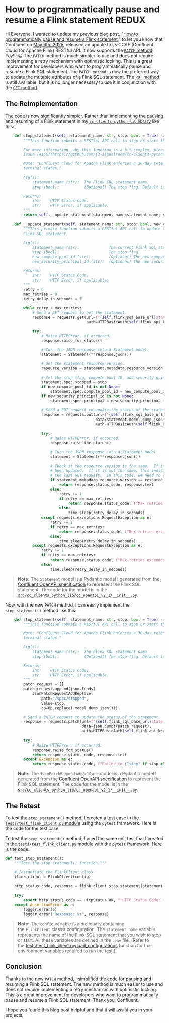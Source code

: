 # How to programmatically pause and resume a Flink statement REDUX
Hi Everyone! I wanted to update my previous blog post, "[How to programmatically pause and resume a Flink statement](https://thej3.com/how-to-programmatically-pause-and-resume-a-flink-statement-9577fb171972)," to let you know that Confluent on [May 6th, 2025](https://docs.confluent.io/cloud/current/release-notes/index.html#may-6th-2025), released an update to its CCAF (Confluent Cloud for Apache Flink) RESTful API. It now supports the [`PATCH` method](https://docs.confluent.io/cloud/current/api.html#tag/Statements-(sqlv1)/operation/patchSqlv1Statement)!  Yay!!!  😀  The `PATCH` method is much simpler to use and does not require implementing a retry mechanism with optimistic locking. This is a great improvement for developers who want to programmatically pause and resume a Flink SQL statement. The `PATCH method` is now the preferred way to update the mutable attributes of a Flink SQL statement.  The [`PUT` method](https://docs.confluent.io/cloud/current/api.html#tag/Statements-(sqlv1)/operation/updateSqlv1Statement) is still available, but it is no longer necessary to use it in conjunction with the [`GET` method](https://docs.confluent.io/cloud/current/api.html#tag/Statements-(sqlv1)/operation/getSqlv1Statement).

## The Reimplementation
The code is now significantly simpler. Rather than implementing the pausing and resuming of a Flink statement in my [`cc-clients-python_lib` library](https://github.com/j3-signalroom/cc-clients-python_lib) like this:

```python
    def stop_statement(self, statement_name: str, stop: bool = True) -> Tuple[int, str]:
        """This function submits a RESTful API call to stop or start the Flink SQL statement.

        For more information, why this function is a bit complex, please refer to the
        Issue [#166](https://github.com/j3-signalroom/cc-clients-python_lib/issues/166).

        Note: "Confluent Cloud for Apache Flink enforces a 30-day retention for statements in
        terminal states." 
        
        Arg(s):
            statement_name (str):  The Flink SQL statement name.
            stop (bool):           (Optional) The stop flag. Default is True.

        Returns:
            int:    HTTP Status Code.
            str:    HTTP Error, if applicable.
        """
        return self.__update_statement(statement_name=statement_name, stop=stop)
    
    def __update_statement(self, statement_name: str, stop: bool, new_compute_pool_id: str = None, new_security_principal_id: str = None) -> Tuple[int, str]:
        """This private function submits a RESTful API call to update the mutable attributes of a 
        Flink SQL statement.

        Arg(s):
            statement_name (str):             The current Flink SQL statement name.
            stop (bool):                      The stop flag.
            new_compute_pool_id (str):        (Optional) The new compute pool ID.
            new_security_principal_id (str):  (Optional) The new security principal ID.

        Returns:
            int:    HTTP Status Code.
            str:    HTTP Error, if applicable.
        """
        retry = 0
        max_retries = 9
        retry_delay_in_seconds = 5

        while retry < max_retries:
            # Send a GET request to get the statement.
            response = requests.get(url=f"{self.flink_sql_base_url}statements/{statement_name}",
                                    auth=HTTPBasicAuth(self.flink_api_key, self.flink_api_secret))

            try:
                # Raise HTTPError, if occurred.
                response.raise_for_status()

                # Turn the JSON response into a Statement model.
                statement = Statement(**response.json())

                # Get the statement resource version.
                resource_version = statement.metadata.resource_version

                # Set the stop flag, compute pool ID, and security principal ID.
                statement.spec.stopped = stop
                if new_compute_pool_id is not None:
                    statement.spec.compute_pool_id = new_compute_pool_id
                if new_security_principal_id is not None:
                    statement.spec.principal = new_security_principal_id

                # Send a PUT request to update the status of the statement.
                response = requests.put(url=f"{self.flink_sql_base_url}statements/{statement_name}",
                                        data=statement.model_dump_json(),
                                        auth=HTTPBasicAuth(self.flink_api_key, self.flink_api_secret))
                
                try:
                    # Raise HTTPError, if occurred.
                    response.raise_for_status()

                    # Turn the JSON response into a Statement model.
                    statement = Statement(**response.json())

                    # Check if the resource version is the same.  If it is the same, the statement has successfully
                    # been updated.  If it is not the same, this indicates that the statement has been updated since
                    # the last GET request.  In this case, we need to retry the request.
                    if statement.metadata.resource_version == resource_version:
                        return response.status_code, response.text
                    else:
                        retry += 1
                        if retry == max_retries:
                            return response.status_code, f"Max retries exceeded.  Fail to update the statement because of a resource version mismatch.  Expected resource version #{resource_version}, but got resource version #{statement.metadata.resource_version}."
                        else:
                            time.sleep(retry_delay_in_seconds)
                except requests.exceptions.RequestException as e:
                    retry += 1
                    if retry == max_retries:
                        return response.status_code, f"Max retries exceeded.  Fail to update the statement because {e}, and the response is {response.text}"
                    else:
                        time.sleep(retry_delay_in_seconds)
            except requests.exceptions.RequestException as e:
                retry += 1
                if retry == max_retries:
                    return response.status_code, f"Max retries exceeded.  Fail to retrieve the statement because {e}, and the response is {response.text}"
                else:
                    time.sleep(retry_delay_in_seconds)
```

> **Note:** The `Statement` model is a Pydantic model I generated from the [Confluent OpenAPI specification](https://docs.confluent.io/cloud/current/api.html#:~:text=OpenAPI%20specification%3A-,Download,-Introduction) to represent the Flink SQL statement.  The code for the model is in the [`src/cc_clients_python_lib/cc_openapi_v2_1/__init__.py`](https://github.com/j3-signalroom/cc-clients-python_lib/blob/main/src/cc_clients_python_lib/cc_openapi_v2_1/__init__.py).

Now, with the new `PATCH` method, I can easily implement the `stop_statement()` method like this:

```python
    def stop_statement(self, statement_name: str, stop: bool = True) -> Tuple[int, str]:
        """This function submits a RESTful API call to stop or start the Flink SQL statement.

        Note: "Confluent Cloud for Apache Flink enforces a 30-day retention for statements in
        terminal states." 

        Arg(s):
            statement_name (str):  The Flink SQL statement name.
            stop (bool):           (Optional) The stop flag. Default is True.

        Returns:
            int:    HTTP Status Code.
            str:    HTTP Error, if applicable.
        """
        patch_request = []
        patch_request.append(json.loads(
            JsonPatchRequestAddReplace(
                path="/spec/stopped", 
                value=stop, 
                op=Op.replace).model_dump_json()))

        # Send a PATCH request to update the status of the statement.
        response = requests.patch(url=f"{self.flink_sql_base_url}statements/{statement_name}",
                                  data=json.dumps(patch_request),
                                  auth=HTTPBasicAuth(self.flink_api_key, self.flink_api_secret))
        
        try:
            # Raise HTTPError, if occurred.
            response.raise_for_status()
            return response.status_code, response.text
        except Exception as e:
            return response.status_code, f"Failed to {"stop" if stop else "resume"} the statement because {e}, and the response is {response.text}"
```
> **Note:** The `JsonPatchRequestAddReplace` model is a Pydantic model I generated from the [Confluent OpenAPI specification](https://docs.confluent.io/cloud/current/api.html#:~:text=OpenAPI%20specification%3A-,Download,-Introduction) to represent the Flink SQL statement.  The code for the model is in the [`src/cc_clients_python_lib/cc_openapi_v2_1/__init__.py`](https://github.com/j3-signalroom/cc-clients-python_lib/blob/main/src/cc_clients_python_lib/cc_openapi_v2_1/__init__.py).


## The Retest
To test the `stop_statement()` method, I created a test case in the [`tests/test_flink_client.py` module](https://github.com/j3-signalroom/cc-clients-python_lib/blob/main/tests/test_flink_client.py) using the `pytest` framework.  Here is the code for the test case:

To test the `stop_statement()` method, I used the same unit test that I created in the [`tests/test_flink_client.py` module](https://github.com/j3-signalroom/cc-clients-python_lib/blob/main/tests/test_flink_client.py) with the [`pytest` framework](https://docs.pytest.org/en/stable/). Here is the code:

```python
def test_stop_statement():
    """Test the stop_statement() function."""

    # Instantiate the FlinkClient class.
    flink_client = FlinkClient(config)

    http_status_code, response = flink_client.stop_statement(statement_name, True)
 
    try:
        assert http_status_code == HttpStatus.OK, f"HTTP Status Code: {http_status_code}"
    except AssertionError as e:
        logger.error(e)
        logger.error("Response: %s", response)
```

> **Note:**  The `config` variable is a dictionary containing the `FlinkClient` class’s configuration. The `statement_name` variable represents the name of the Flink SQL statement that you wish to stop or start. All these variables are defined in the `.env` file. (Refer to the [tests/test_flink_client.py/load_configurations](https://github.com/j3-signalroom/cc-clients-python_lib/blob/main/tests/test_flink_client.py) function for the environment variables required to run the test.)


## Conclusion
Thanks to the new `PATCH` method, I simplified the code for pausing and resuming a Flink SQL statement. The new method is much easier to use and does not require implementing a retry mechanism with optimistic locking. This is a great improvement for developers who want to programmatically pause and resume a Flink SQL statement. Thank you, Confluent!

I hope you found this blog post helpful and that it will assist you in your projects.
